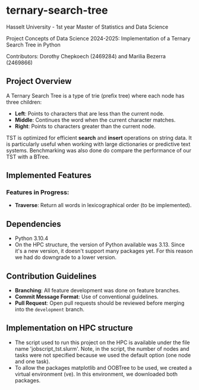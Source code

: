 # ternary-search-tree
Hasselt University - 1st year Master of Statistics and Data Science

Project Concepts of Data Science 2024-2025: Implementation of a Ternary Search Tree in Python

Contributors: Dorothy Chepkoech (2469284) and Marilia Bezerra (2469866)

## Project Overview
A Ternary Search Tree is a type of trie (prefix tree) where each node has three children:
- **Left**: Points to characters that are less than the current node.
- **Middle**: Continues the word when the current character matches.
- **Right**: Points to characters greater than the current node.

TST is optimized for efficient **search** and **insert** operations on string data. It is particularly useful when working with large dictionaries or predictive text systems. Benchmarking was also done do compare the performance of our TST with a BTree. 

## Implemented Features

###  Features in Progress:
- **Traverse**: Return all words in lexicographical order (to be implemented).

## Dependencies
- Python 3.10.4 
- On the HPC structure, the version of Python available was 3.13. Since it's a new version, it doesn't support many packages yet. For this reason we had do downgrade to a lower version.  

## Contribution Guidelines
- **Branching**: All feature development was done on feature branches.
- **Commit Message Format**: Use of conventional guidelines.
- **Pull Request**: Open pull requests should be reviewed before merging into the `development` branch.

## Implementation on HPC structure
- The script used to run this project on the HPC is available under the file name 'jobscript_tst.slurm'. Note, in the script, the number of nodes and tasks were not specified because we used the default option (one node and one task). 
- To allow the packages matplotlib and OOBTree to be used, we created a virtual environment (ve). In this environment, we downloaded both packages. 
